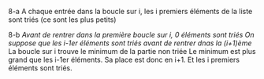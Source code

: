 8-a
A chaque entrée dans la boucle sur i, les i premiers éléments de la liste sont triés (ce sont les plus petits)

8-b 
*Avant de rentrer dans la première boucle sur i, 0 éléments sont triés
On suppose que les i-1er éléments sont triés avant de rentrer dnas la (i+1)ème*
La boucle sur i trouve le minimum de la partie non triée 
Le minimum est plus grand que les i-1er éléments.
Sa place est donc en i+1.
Et les i premiers éléments sont triés. 